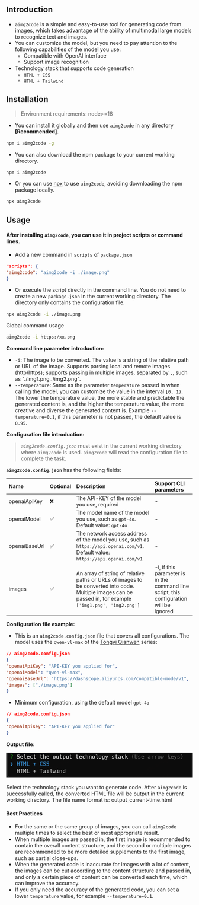 ## Introduction

- `aimg2code` is a simple and easy-to-use tool for generating code from images, which takes advantage of the ability of multimodal large models to recognize text and images.
- You can customize the model, but you need to pay attention to the following capabilities of the model you use:
  - Compatible with OpenAI interface
  - Support image recognition
- Technology stack that supports code generation
  - `HTML + CSS`
  - `HTML + Tailwind`

## Installation

> Environment requirements: node>=18

- You can install it globally and then use `aimg2code` in any directory **[Recommended]**.
```bash
npm i aimg2code -g
```
- You can also download the npm package to your current working directory.
```bash
npm i aimg2code
```
- Or you can use [npx](https://docs.npmjs.com/cli/v8/commands/npx) to use `aimg2code`, avoiding downloading the npm package locally.
```bash
npx aimg2code
```

## Usage

#### After installing `aimg2code`, you can use it in project scripts or command lines.
- Add a new command in `scripts` of `package.json`
```json
"scripts": {
"aimg2code": "aimg2code -i ./image.png"
}
```
- Or execute the script directly in the command line. You do not need to create a new `package.json` in the current working directory. The directory only contains the configuration file.
```bash
npx aimg2code -i ./image.png
```
Global command usage
```bash
aimg2code -i https:/xx.png
```

**Command line parameter introduction:**
- `-i`: The image to be converted. The value is a string of the relative path or URL of the image. Supports parsing local and remote images (http/https); supports passing in multiple images, separated by `,`, such as "./img1.png,./img2.png".
- `--temperature`: Same as the parameter `temperature` passed in when calling the model, you can customize the value in the interval `[0, 1)`. The lower the temperature value, the more stable and predictable the generated content is, and the higher the temperature value, the more creative and diverse the generated content is. Example `--temperature=0.1`, if this parameter is not passed, the default value is `0.95`.

**Configuration file introduction:**
> *`aimg2code.config.json`* must exist in the current working directory where `aimg2code` is used. `aimg2code` will read the configuration file to complete the task.

**`aimg2code.config.json`** has the following fields:

| Name | Optional | Description | Support CLI parameters |
| :------------ | :------- | :---------------------------------------------------- | :--- |
| openaiApiKey | ❌ | The API-KEY of the model you use, required | - |
| openaiModel | ✅ | The model name of the model you use, such as `gpt-4o`. Default value: `gpt-4o` | - |
| openaiBaseUrl | ✅ | The network access address of the model you use, such as `https://api.openai.com/v1`. Default value: `https://api.openai.com/v1` | - |
| images | ✅ | An array of string of relative paths or URLs of images to be converted into code. Multiple images can be passed in, for example `['img1.png', 'img2.png']` | -i, if this parameter is in the command line script, this configuration will be ignored |

**Configuration file example:**

- This is an `aimg2code.config.json` file that covers all configurations. The model uses the `qwen-vl-max` of the [Tongyi Qianwen](https://help.aliyun.com/zh/dashscope/developer-reference/compatibility-of-openai-with-dashscope?spm=a2c4g.11186623.0.0.5c5e5b789qrYDP) series:
```json
// aimg2code.config.json
{
"openaiApiKey": "API-KEY you applied for",
"openaiModel": "qwen-vl-max",
"openaiBaseUrl": "https://dashscope.aliyuncs.com/compatible-mode/v1",
"images": ["./image.png"]
}
```
- Minimum configuration, using the default model `gpt-4o`
```json
// aimg2code.config.json
{
"openaiApiKey": "API-KEY you applied for"
}
```

**Output file:**

![](./assets/select-stack.png)

Select the technology stack you want to generate code. After `aimg2code` is successfully called, the converted HTML file will be output in the current working directory. The file name format is: output_current-time.html

#### Best Practices
- For the same or the same group of images, you can call `aimg2code` multiple times to select the best or most appropriate result.
- When multiple images are passed in, the first image is recommended to contain the overall content structure, and the second or multiple images are recommended to be more detailed supplements to the first image, such as partial close-ups.
- When the generated code is inaccurate for images with a lot of content, the images can be cut according to the content structure and passed in, and only a certain piece of content can be converted each time, which can improve the accuracy.
- If you only need the accuracy of the generated code, you can set a lower `temperature` value, for example `--temperature=0.1`.
